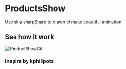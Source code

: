 # ProductsShow
Use skia sharpSharp to drawn et make beautiful animation


## See how it work


![ProductShowGif](https://user-images.githubusercontent.com/65972670/93332981-92907400-f81a-11ea-97b3-c69b373387aa.gif)


### Inspire by kphillpots
